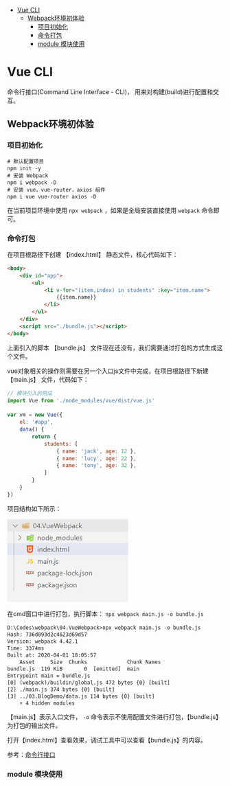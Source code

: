 <!-- TOC -->

- [Vue CLI](#vue-cli)
    - [Webpack环境初体验](#webpack环境初体验)
        - [项目初始化](#项目初始化)
        - [命令打包](#命令打包)
        - [module 模块使用](#module-模块使用)

<!-- /TOC -->

<a id="markdown-vue-cli" name="vue-cli"></a>
# Vue CLI

命令行接口(Command Line Interface - CLI)， 用来对构建(build)进行配置和交互。 

<a id="markdown-webpack环境初体验" name="webpack环境初体验"></a>
## Webpack环境初体验

<a id="markdown-项目初始化" name="项目初始化"></a>
### 项目初始化

```shell
# 默认配置项目
npm init -y
# 安装 Webpack 
npm i webpack -D
# 安装 vue，vue-router，axios 组件
npm i vue vue-router axios -D
```

在当前项目环境中使用 `npx webpack` ，如果是全局安装直接使用 `webpack` 命令即可。

<a id="markdown-命令打包" name="命令打包"></a>
### 命令打包
在项目根路径下创建 【index.html】 静态文件，核心代码如下：

```html
<body>
    <div id="app">
        <ul>
            <li v-for="(item,index) in students" :key="item.name">
                {{item.name}}
            </li>
        </ul>
    </div>
    <script src="./bundle.js"></script>
</body>
```

上面引入的脚本 【bundle.js】 文件现在还没有，我们需要通过打包的方式生成这个文件。

vue对象相关的操作则需要在另一个入口js文件中完成，在项目根路径下新建 【main.js】 文件，代码如下：

```js
// 模块引入的用法
import Vue from './node_modules/vue/dist/vue.js'

var vm = new Vue({
    el: '#app',
    data() {
        return {
            students: [
                { name: 'jack', age: 12 },
                { name: 'lucy', age: 22 },
                { name: 'tony', age: 32 },
            ]
        }
    }
})
```

项目结构如下所示：

![](../assets/vue/sample_webpack_结构.png)

在cmd窗口中进行打包，执行脚本： `npx webpack main.js -o bundle.js`

```
D:\Codes\webpack\04.VueWebpack>npx webpack main.js -o bundle.js
Hash: 736d093d2c4623d69d57
Version: webpack 4.42.1
Time: 3374ms
Built at: 2020-04-01 18:05:57
    Asset     Size  Chunks             Chunk Names
bundle.js  119 KiB       0  [emitted]  main
Entrypoint main = bundle.js
[0] (webpack)/buildin/global.js 472 bytes {0} [built]
[2] ./main.js 374 bytes {0} [built]
[3] ../03.BlogDemo/data.js 114 bytes {0} [built]
    + 4 hidden modules
```

【main.js】表示入口文件， `-o` 命令表示不使用配置文件进行打包，【bundle.js】为打包的输出文件。

打开【index.html】查看效果，调试工具中可以查看【bundle.js】的内容。

参考：[命令行接口](https://webpack.docschina.org/api/cli/#%E6%A8%A1%E5%9D%97%E9%85%8D%E7%BD%AE)

<a id="markdown-module-模块使用" name="module-模块使用"></a>
### module 模块使用




